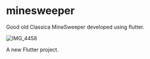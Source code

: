# minesweeper
Good old Classica MineSweeper developed using flutter.

![IMG_4458](https://user-images.githubusercontent.com/93698591/226122065-709afbf1-be93-41b0-b25e-f1a4613a90ee.jpg)



A new Flutter project.
